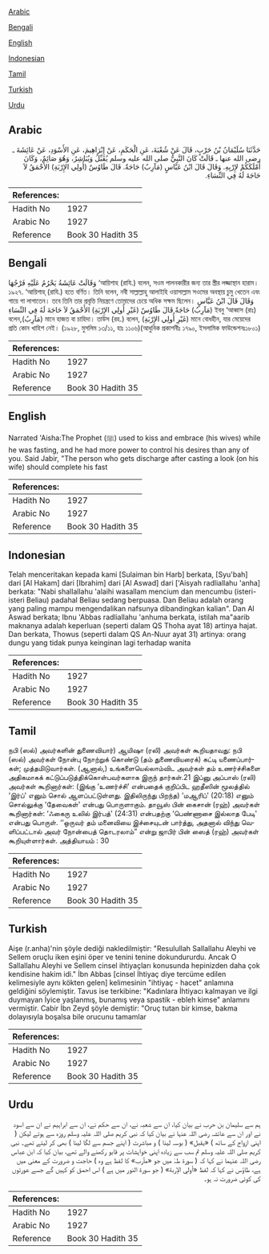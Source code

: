 [Arabic](#arabic)

[Bengali](#bengali)

[English](#english)

[Indonesian](#indonesian)

[Tamil](#tamil)

[Turkish](#turkish)

[Urdu](#urdu)

## Arabic


<div dir="rtl" lang="ar" style={{fontSize:'larger',backgroundColor:'#f8f9fa',padding:20}}>
حَدَّثَنَا سُلَيْمَانُ بْنُ حَرْبٍ، قَالَ عَنْ شُعْبَةَ، عَنِ الْحَكَمِ، عَنْ إِبْرَاهِيمَ، عَنِ الأَسْوَدِ، عَنْ عَائِشَةَ ـ رضى الله عنها ـ قَالَتْ كَانَ النَّبِيُّ صلى الله عليه وسلم يُقَبِّلُ وَيُبَاشِرُ، وَهُوَ صَائِمٌ، وَكَانَ أَمْلَكَكُمْ لإِرْبِهِ‏.‏ وَقَالَ قَالَ ابْنُ عَبَّاسٍ ‏(‏مَآرِبُ‏)‏ حَاجَةٌ‏.‏ قَالَ طَاوُسٌ ‏(‏أُولِي الإِرْبَةِ‏)‏ الأَحْمَقُ لاَ حَاجَةَ لَهُ فِي النِّسَاءِ‏.‏
</div>
<div style={{backgroundColor:'#f8f9fa',padding:20, marginBottom: 10}}><table> <thead> <tr> <th>References:</th> <th></th> </tr> </thead> <tbody><tr><td>Hadith No</td><td>1927</td></tr><tr><td>Arabic No</td><td>1927</td></tr><tr><td>Reference</td><td>Book 30 Hadith 35</td></tr></tbody></table></div>

## Bengali


<div dir="ltr" lang="bn" style={{fontSize:'larger',backgroundColor:'#f8f9fa',padding:20}}>
وَقَالَتْ عَائِشَةُ يَحْرُمُ عَلَيْهِ فَرْجُهَا ‘আয়িশাহ (রাযি.) বলেন, সওম পালনকারীর জন্য তার স্ত্রীর লজ্জাস্থান হারাম। ১৯২৭. ‘আয়িশাহ্ (রাযি.) হতে বর্ণিত। তিনি বলেন, নবী সাল্লাল্লাহু আলাইহি ওয়াসাল্লাম সওমের অবস্থায় চুমু খেতেন এবং গায়ে গা লাগাতেন। তবে তিনি তার প্রবৃত্তি নিয়ন্ত্রণে তোমাদের চেয়ে অধিক সক্ষম ছিলেন। وَقَالَ قَالَ ابْنُ عَبَّاسٍ (مَآرِبُ) حَاجَةٌ قَالَ طَاوُسٌ (غَيْرِ أُولِي الإِرْبَةِ) الأَحْمَقُ لاَ حَاجَةَ لَهُ فِي النِّسَاءِ ইবনু ‘আব্বাস (রাঃ) বলেন,(مَآرِبُ) মানে হাজত বা চাহিদা। তাউস (রহ.) বলেন, (غَيْرِ أُولِي الإِرْبَةِ) মানে বোধহীন, যার মেয়েদের প্রতি কোন খাহিশ নেই। (১৯২৮, মুসলিম ১৩/১১, হাঃ ১১০৬)(আধুনিক প্রকাশনীঃ ১৭৯০, ইসলামিক ফাউন্ডেশনঃ১৮০১)
</div>
<div style={{backgroundColor:'#f8f9fa',padding:20, marginBottom: 10}}><table> <thead> <tr> <th>References:</th> <th></th> </tr> </thead> <tbody><tr><td>Hadith No</td><td>1927</td></tr><tr><td>Arabic No</td><td>1927</td></tr><tr><td>Reference</td><td>Book 30 Hadith 35</td></tr></tbody></table></div>

## English


<div dir="ltr" lang="en" style={{fontSize:'larger',backgroundColor:'#f8f9fa',padding:20}}>
Narrated 'Aisha:The Prophet (ﷺ) used to kiss and embrace (his wives) while he was fasting, and he had more power to control his desires than any of you. Said Jabir, "The person who gets discharge after casting a look (on his wife) should complete his fast
</div>
<div style={{backgroundColor:'#f8f9fa',padding:20, marginBottom: 10}}><table> <thead> <tr> <th>References:</th> <th></th> </tr> </thead> <tbody><tr><td>Hadith No</td><td>1927</td></tr><tr><td>Arabic No</td><td>1927</td></tr><tr><td>Reference</td><td>Book 30 Hadith 35</td></tr></tbody></table></div>

## Indonesian


<div dir="ltr" lang="id" style={{fontSize:'larger',backgroundColor:'#f8f9fa',padding:20}}>
Telah menceritakan kepada kami [Sulaiman bin Harb] berkata, [Syu'bah] dari [Al Hakam] dari [Ibrahim] dari [Al Aswad] dari ['Aisyah radliallahu 'anha] berkata: "Nabi shallallahu 'alaihi wasallam mencium dan mencumbu (isteri-isteri Beliau) padahal Beliau sedang berpuasa. Dan Beliau adalah orang yang paling mampu mengendalikan nafsunya dibandingkan kalian". Dan Al Aswad berkata; Ibnu 'Abbas radliallahu 'anhuma berkata, istilah ma"aarib maknanya adalah keperluan (seperti dalam QS Thoha ayat 18) artinya hajat. Dan berkata, Thowus (seperti dalam QS An-Nuur ayat 31) artinya: orang dungu yang tidak punya keinginan lagi terhadap wanita
</div>
<div style={{backgroundColor:'#f8f9fa',padding:20, marginBottom: 10}}><table> <thead> <tr> <th>References:</th> <th></th> </tr> </thead> <tbody><tr><td>Hadith No</td><td>1927</td></tr><tr><td>Arabic No</td><td>1927</td></tr><tr><td>Reference</td><td>Book 30 Hadith 35</td></tr></tbody></table></div>

## Tamil


<div dir="ltr" lang="ta" style={{fontSize:'larger',backgroundColor:'#f8f9fa',padding:20}}>
நபி (ஸல்) அவர்களின் துணைவியார்) ஆயிஷா (ரலி) அவர்கள் கூறியதாவது: நபி (ஸல்) அவர்கள் நோன்பு நோற்றுக் கொண்டு (தம் துணைவியரைக்) கட்டி யணைப்பார்கள்; முத்தமிடுவார்கள். (ஆனால்,) உங்களையெல்லாம்விட அவர்கள் தம் உணர்ச்சிகளை அதிகமாகக் கட்டுப்படுத்திக்கொள்பவர்களாக இருந் தார்கள்.21 இப்னு அப்பாஸ் (ரலி) அவர்கள் கூறினார்கள்: (இங்கு ‘உணர்ச்சி' என்பதைக் குறிப்பிட ஹதீஸின் மூலத்தில் ‘இர்ப்' எனும் சொல் ஆளப்பட்டுள்ளது. இதிலிருந்து பிறந்த) ‘மஆரிப்' (20:18) எனும் சொல்லுக்கு ‘தேவைகள்' என்பது பொருளாகும். தாவூஸ் பின் கைசான் (ரஹ்) அவர்கள் கூறினார்கள்: ‘ஃகைரு உலில் இர்பத்' (24:31) என்பதற்கு ‘பெண்ணாசை இல்லாத பேடி' என்பது பொருள். ‘‘ஒருவர் தம் மனைவியை இச்சையுடன் பார்த்து, அதனால் விந்து வெளிப்பட்டால் அவர் நோன்பைத் தொடரலாம்” என்று ஜாபிர் பின் ஸைத் (ரஹ்) அவர்கள் கூறியுள்ளார்கள். அத்தியாயம் : 30
</div>
<div style={{backgroundColor:'#f8f9fa',padding:20, marginBottom: 10}}><table> <thead> <tr> <th>References:</th> <th></th> </tr> </thead> <tbody><tr><td>Hadith No</td><td>1927</td></tr><tr><td>Arabic No</td><td>1927</td></tr><tr><td>Reference</td><td>Book 30 Hadith 35</td></tr></tbody></table></div>

## Turkish


<div dir="ltr" lang="tr" style={{fontSize:'larger',backgroundColor:'#f8f9fa',padding:20}}>
Aişe (r.anha)'nin şöyle dediği nakledilmiştir: "Resulullah Sallallahu Aleyhi ve Sellem oruçlu iken eşini öper ve tenini tenine dokundururdu. Ancak O Sallallahu Aleyhi ve Sellem cinsel ihtiyaçları konusunda hepinizden daha çok kendisine hakim idi." İbn Abbas [cinsel İhtiyaç diye tercüme edilen kelimesiyle aynı kökten gelen] kelimesinin "ihtiyaç - hacet" anlamına geldiğini söylemiştir. Tavus ise terkibine: "Kadınlara İhtiyacı kalmayan ve ilgi duymayan İyice yaşlanmış, bunamış veya spastik - ebleh kimse" anlamını vermiştir. Cabir İbn Zeyd şöyle demiştir: "Oruç tutan bir kimse, bakma dolayısıyla boşalsa bile orucunu tamamlar
</div>
<div style={{backgroundColor:'#f8f9fa',padding:20, marginBottom: 10}}><table> <thead> <tr> <th>References:</th> <th></th> </tr> </thead> <tbody><tr><td>Hadith No</td><td>1927</td></tr><tr><td>Arabic No</td><td>1927</td></tr><tr><td>Reference</td><td>Book 30 Hadith 35</td></tr></tbody></table></div>

## Urdu


<div dir="rtl" lang="ur" style={{fontSize:'larger',backgroundColor:'#f8f9fa',padding:20}}>
ہم سے سلیمان بن حرب نے بیان کیا، ان سے شعبہ نے، ان سے حکم نے، ان سے ابراہیم نے ان سے اسود نے اور ان سے عائشہ رضی اللہ عنہا نے بیان کیا کہ نبی کریم صلی اللہ علیہ وسلم روزہ سے ہوتے لیکن ( اپنی ازواج کے ساتھ ) «يقبل» ( بوسہ لینا ) و مباشرت ( اپنے جسم سے لگا لینا ) بھی کر لیتے تھے۔ نبی کریم صلی اللہ علیہ وسلم تم سب سے زیادہ اپنی خواہشات پر قابو رکھنے والے تھے، بیان کیا کہ ابن عباس رضی اللہ عنہما نے کہا کہ ( سورۃ طہٰ میں جو «مآرب‏» کا لفظ ہے وہ ) حاجت و ضرورت کے معنی میں ہے، طاؤس نے کہا کہ لفظ «أولي الإربة‏» ( جو سورۃ النور میں ہے ) اس احمق کو کہیں گے جسے عورتوں کی کوئی ضرورت نہ ہو۔
</div>
<div style={{backgroundColor:'#f8f9fa',padding:20, marginBottom: 10}}><table> <thead> <tr> <th>References:</th> <th></th> </tr> </thead> <tbody><tr><td>Hadith No</td><td>1927</td></tr><tr><td>Arabic No</td><td>1927</td></tr><tr><td>Reference</td><td>Book 30 Hadith 35</td></tr></tbody></table></div>